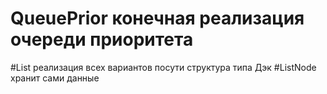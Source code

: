 # QueuePrior конечная реализация очереди приоритета 
#List реализация всех вариантов посути структура типа Дэк
#ListNode хранит  сами данные
